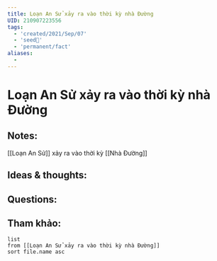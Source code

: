 ```yaml
---
title: Loạn An Sử xảy ra vào thời kỳ nhà Đường
UID: 210907223556
tags:
  - 'created/2021/Sep/07'
  - 'seed🥜'
  - 'permanent/fact'
aliases:
  - 
---
```

# Loạn An Sử xảy ra vào thời kỳ nhà Đường

## Notes:
[[Loạn An Sử]] xảy ra vào thời kỳ [[Nhà Đường]]

## Ideas & thoughts:

## Questions:


## Tham khảo:
```dataview
list
from [[Loạn An Sử xảy ra vào thời kỳ nhà Đường]]
sort file.name asc
```